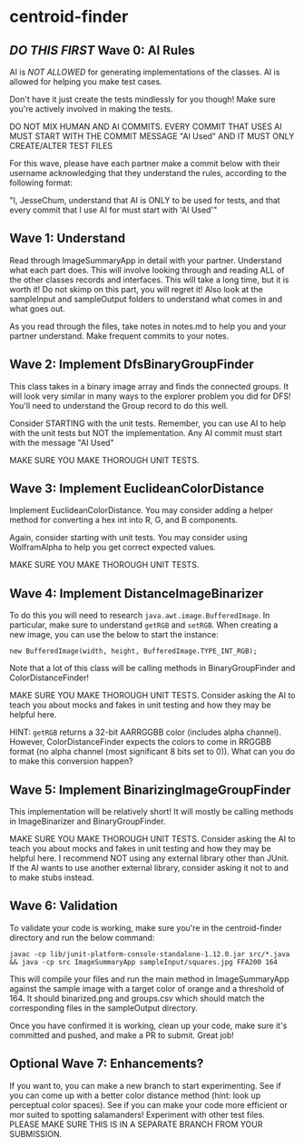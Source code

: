 # centroid-finder

## *DO THIS FIRST* Wave 0: AI Rules 
AI is *NOT ALLOWED* for generating implementations of the classes.
AI is allowed for helping you make test cases.

Don't have it just create the tests mindlessly for you though! Make sure you're actively involved in making the tests.

DO NOT MIX HUMAN AND AI COMMITS.
EVERY COMMIT THAT USES AI MUST START WITH THE COMMIT MESSAGE "AI Used" AND IT MUST ONLY CREATE/ALTER TEST FILES

For this wave, please have each partner make a commit below with their username acknowledging that they understand the rules, according to the following format:

"I, JesseChum, understand that AI is ONLY to be used for tests, and that every commit that I use AI for must start with 'AI Used'"

## Wave 1: Understand
Read through ImageSummaryApp in detail with your partner. Understand what each part does. This will involve looking through and reading ALL of the other classes records and interfaces. This will take a long time, but it is worth it! Do not skimp on this part, you will regret it! Also look at the sampleInput and sampleOutput folders to understand what comes in and what goes out.

As you read through the files, take notes in notes.md to help you and your partner understand. Make frequent commits to your notes.

## Wave 2: Implement DfsBinaryGroupFinder
This class takes in a binary image array and finds the connected groups. It will look very similar in many ways to the explorer problem you did for DFS! You'll need to understand the Group record to do this well.

Consider STARTING with the unit tests. Remember, you can use AI to help with the unit tests but NOT the implementation. Any AI commit must start with the message "AI Used"

MAKE SURE YOU MAKE THOROUGH UNIT TESTS.

## Wave 3: Implement EuclideanColorDistance
Implement EuclideanColorDistance. You may consider adding a helper method for converting a hex int into R, G, and B components.

Again, consider starting with unit tests. You may consider using WolframAlpha to help you get correct expected values.

MAKE SURE YOU MAKE THOROUGH UNIT TESTS.

## Wave 4: Implement DistanceImageBinarizer
To do this you will need to research `java.awt.image.BufferedImage`. In particular, make sure to understand `getRGB` and `setRGB`. When creating a new image, you can use the below to start the instance:

```
new BufferedImage(width, height, BufferedImage.TYPE_INT_RGB);
```

Note that a lot of this class will be calling methods in BinaryGroupFinder and ColorDistanceFinder!

MAKE SURE YOU MAKE THOROUGH UNIT TESTS. Consider asking the AI to teach you about mocks and fakes in unit testing and how they may be helpful here.

HINT: `getRGB` returns a 32-bit AARRGGBB color (includes alpha channel). However, ColorDistanceFinder expects the colors to come in RRGGBB format (no alpha channel (most significant 8 bits set to 0)). What can you do to make this conversion happen?

## Wave 5: Implement BinarizingImageGroupFinder
This implementation will be relatively short! It will mostly be calling methods in ImageBinarizer and BinaryGroupFinder.

MAKE SURE YOU MAKE THOROUGH UNIT TESTS. Consider asking the AI to teach you about mocks and fakes in unit testing and how they may be helpful here. I recommend NOT using any external library other than JUnit. If the AI wants to use another external library, consider asking it not to and to make stubs instead.

## Wave 6: Validation
To validate your code is working, make sure you're in the centroid-finder directory and run the below command:

```
javac -cp lib/junit-platform-console-standalone-1.12.0.jar src/*.java && java -cp src ImageSummaryApp sampleInput/squares.jpg FFA200 164
```

This will compile your files and run the main method in ImageSummaryApp against the sample image with a target color of orange and a threshold of 164. It should binarized.png and groups.csv which should match the corresponding files in the sampleOutput directory.

Once you have confirmed it is working, clean up your code, make sure it's committed and pushed, and make a PR to submit. Great job!

## Optional Wave 7: Enhancements?
If you want to, you can make a new branch to start experimenting. See if you can come up with a better color distance method (hint: look up perceptual color spaces). See if you can make your code more efficient or mor suited to spotting salamanders! Experiment with other test files. PLEASE MAKE SURE THIS IS IN A SEPARATE BRANCH FROM YOUR SUBMISSION.

